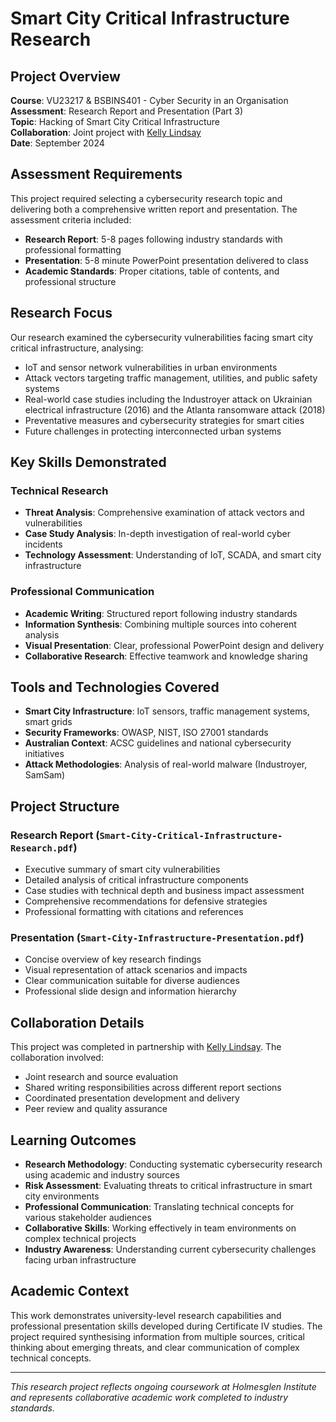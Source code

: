# Smart City Critical Infrastructure Research

## Project Overview

**Course**: VU23217 & BSBINS401 - Cyber Security in an Organisation  
**Assessment**: Research Report and Presentation (Part 3)  
**Topic**: Hacking of Smart City Critical Infrastructure  
**Collaboration**: Joint project with [Kelly Lindsay](https://github.com/KellyLindsayCodes)  
**Date**: September 2024

## Assessment Requirements

This project required selecting a cybersecurity research topic and delivering both a comprehensive written report and presentation. The assessment criteria included:

- **Research Report**: 5-8 pages following industry standards with professional formatting
- **Presentation**: 5-8 minute PowerPoint presentation delivered to class
- **Academic Standards**: Proper citations, table of contents, and professional structure

## Research Focus

Our research examined the cybersecurity vulnerabilities facing smart city critical infrastructure, analysing:

- IoT and sensor network vulnerabilities in urban environments
- Attack vectors targeting traffic management, utilities, and public safety systems
- Real-world case studies including the Industroyer attack on Ukrainian electrical infrastructure (2016) and the Atlanta ransomware attack (2018)
- Preventative measures and cybersecurity strategies for smart cities
- Future challenges in protecting interconnected urban systems

## Key Skills Demonstrated

### Technical Research
- **Threat Analysis**: Comprehensive examination of attack vectors and vulnerabilities
- **Case Study Analysis**: In-depth investigation of real-world cyber incidents
- **Technology Assessment**: Understanding of IoT, SCADA, and smart city infrastructure

### Professional Communication
- **Academic Writing**: Structured report following industry standards
- **Information Synthesis**: Combining multiple sources into coherent analysis
- **Visual Presentation**: Clear, professional PowerPoint design and delivery
- **Collaborative Research**: Effective teamwork and knowledge sharing

## Tools and Technologies Covered

- **Smart City Infrastructure**: IoT sensors, traffic management systems, smart grids
- **Security Frameworks**: OWASP, NIST, ISO 27001 standards
- **Australian Context**: ACSC guidelines and national cybersecurity initiatives
- **Attack Methodologies**: Analysis of real-world malware (Industroyer, SamSam)

## Project Structure

### Research Report (`Smart-City-Critical-Infrastructure-Research.pdf`)
- Executive summary of smart city vulnerabilities
- Detailed analysis of critical infrastructure components
- Case studies with technical depth and business impact assessment
- Comprehensive recommendations for defensive strategies
- Professional formatting with citations and references

### Presentation (`Smart-City-Infrastructure-Presentation.pdf`)
- Concise overview of key research findings
- Visual representation of attack scenarios and impacts
- Clear communication suitable for diverse audiences
- Professional slide design and information hierarchy

## Collaboration Details

This project was completed in partnership with [Kelly Lindsay](https://github.com/KellyLindsayCodes). The collaboration involved:
- Joint research and source evaluation
- Shared writing responsibilities across different report sections
- Coordinated presentation development and delivery
- Peer review and quality assurance

## Learning Outcomes

- **Research Methodology**: Conducting systematic cybersecurity research using academic and industry sources
- **Risk Assessment**: Evaluating threats to critical infrastructure in smart city environments
- **Professional Communication**: Translating technical concepts for various stakeholder audiences
- **Collaborative Skills**: Working effectively in team environments on complex technical projects
- **Industry Awareness**: Understanding current cybersecurity challenges facing urban infrastructure

## Academic Context

This work demonstrates university-level research capabilities and professional presentation skills developed during Certificate IV studies. The project required synthesising information from multiple sources, critical thinking about emerging threats, and clear communication of complex technical concepts.

---

*This research project reflects ongoing coursework at Holmesglen Institute and represents collaborative academic work completed to industry standards.*
